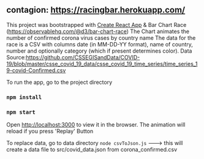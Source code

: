 ## contagion: https://racingbar.herokuapp.com/

This project was bootstrapped with [Create React App](https://github.com/facebook/create-react-app)
& Bar Chart Race (https://observablehq.com/@d3/bar-chart-race)
The Chart animates the number of confirmed corona virus cases by country name
The data for the race is a CSV with columns date (in MM-DD-YY format), name of country, number and optionally category (which if present determines color). Data Source:https://github.com/CSSEGISandData/COVID-19/blob/master/csse_covid_19_data/csse_covid_19_time_series/time_series_19-covid-Confirmed.csv

To run the app, go to the project directory

### `npm install`

### `npm start`

Open [http://localhost:3000](http://localhost:3000) to view it in the browser.
The animation will reload if you press 'Replay' Button

To replace data, go to data directory
`node csvToJson.js`
---> this will create a data file to src/covid_data.json from corona_confirmed.csv
